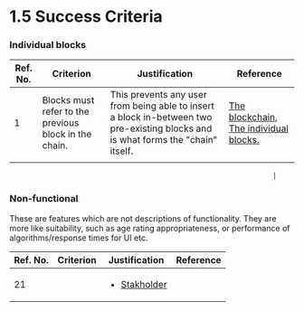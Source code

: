 # 1.5 Success Criteria

### Individual blocks

| Ref. No. | Criterion                                             | Justification                                                                                                                     | Reference                                                                                                                                                                |
| -------- | ----------------------------------------------------- | --------------------------------------------------------------------------------------------------------------------------------- | ------------------------------------------------------------------------------------------------------------------------------------------------------------------------ |
| 1        | Blocks must refer to the previous block in the chain. | This prevents any user from being able to insert a block in-between two pre-existing blocks and is what forms the "chain" itself. | [The blockchain](../notes/1.4a-features-of-the-proposed-solution/#the-blockchain), [The individual blocks.](../notes/1.4a-features-of-the-proposed-solution/#the-blocks) |
|          |                                                       |                                                                                                                                   |                                                                                                                                                                          |

```
                                                                 |
```

### Non-functional

These are features which are not descriptions of functionality. They are more like suitability, such as age rating appropriateness, or performance of algorithms/response times for UI etc.

| Ref. No. | Criterion | Justification                                                  | Reference |
| -------- | --------- | -------------------------------------------------------------- | --------- |
| 21       |           | <ul><li><a href="1.2-stakeholders.md">Stakholder</a></li></ul> |           |
